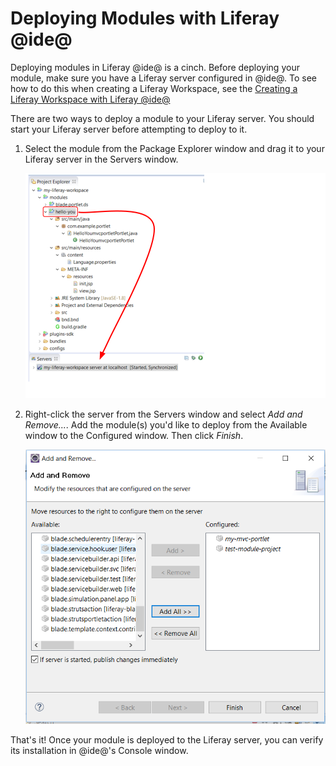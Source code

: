 # Deploying Modules with Liferay @ide@ [](id=deploying-modules-with-liferay-ide)

Deploying modules in Liferay @ide@ is a cinch. Before deploying your module,
make sure you have a Liferay server configured in @ide@. To see how to do this
when creating a Liferay Workspace, see the
[Creating a Liferay Workspace with Liferay @ide@](/develop/tutorials/-/knowledge_base/7-0/creating-a-liferay-workspace-with-liferay-ide)

<!-- Create independent tutorial for configuring Liferay server in IDE. Once
that tutorial is available, replace the link above. -Cody
-->

There are two ways to deploy a module to your Liferay server. You should start
your Liferay server before attempting to deploy to it.

1.  Select the module from the Package Explorer window and drag it to your
    Liferay server in the Servers window.

    ![Figure 1: You can use the drag-and-drop method to deploy your module to @product@.](../../../images/starting-module-dev-drag-module.png)

2.  Right-click the server from the Servers window and select *Add and
    Remove...*. Add the module(s) you'd like to deploy from the Available window
    to the Configured window. Then click *Finish*.

    ![Figure 2: Using the this deployment method is convenient when deploying multiple module projects.](../../../images/add-and-remove-ide.png)

That's it! Once your module is deployed to the Liferay server, you can verify
its installation in @ide@'s Console window.
